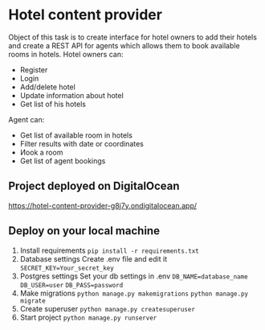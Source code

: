 # Hotel content provider

Object of this task is to create interface for hotel owners to add their hotels and create a REST API for agents which allows them to book available rooms in hotels.
Hotel owners can:
  - Register
  - Login
  - Add/delete hotel
  - Update information about hotel
  - Get list of his hotels

Agent can:
  - Get list of available room in hotels 
  - Filter results with date or coordinates
  - Иook a room
  - Get list of agent bookings

  
## Project deployed on DigitalOcean
https://hotel-content-provider-g8j7y.ondigitalocean.app/

## Deploy on your local machine
1. Install requirements
`pip install -r requirements.txt`
2. Database settings
Create .env file and edit it
`SECRET_KEY=Your_secret_key`
3. Postgres settings
Set your db settings in .env
`DB_NAME=database_name`
`DB_USER=user`
`DB_PASS=password`
4. Make migrations
`python manage.py makemigrations`
`python manage.py migrate`
5. Create superuser
`python manage.py createsuperuser`
6. Start project
`python manage.py runserver`
